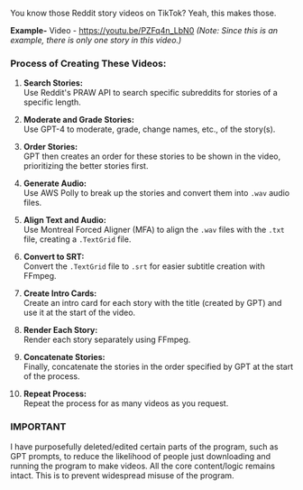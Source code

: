 
You know those Reddit story videos on TikTok? Yeah, this makes those.

**Example-**
Video - https://youtu.be/PZFq4n_LbN0
*(Note: Since this is an example, there is only one story in this video.)*

### Process of Creating These Videos:

1. **Search Stories:**  
   Use Reddit's PRAW API to search specific subreddits for stories of a specific length.
   
2. **Moderate and Grade Stories:**  
   Use GPT-4 to moderate, grade, change names, etc., of the story(s).
   
3. **Order Stories:**  
   GPT then creates an order for these stories to be shown in the video, prioritizing the better stories first.
   
4. **Generate Audio:**  
   Use AWS Polly to break up the stories and convert them into `.wav` audio files.
   
5. **Align Text and Audio:**  
   Use Montreal Forced Aligner (MFA) to align the `.wav` files with the `.txt` file, creating a `.TextGrid` file.
   
6. **Convert to SRT:**  
   Convert the `.TextGrid` file to `.srt` for easier subtitle creation with FFmpeg.
   
7. **Create Intro Cards:**  
   Create an intro card for each story with the title (created by GPT) and use it at the start of the video.
   
8. **Render Each Story:**  
   Render each story separately using FFmpeg.
   
9. **Concatenate Stories:**  
   Finally, concatenate the stories in the order specified by GPT at the start of the process.
   
10. **Repeat Process:**  
    Repeat the process for as many videos as you request.

### **IMPORTANT**

I have purposefully deleted/edited certain parts of the program, such as GPT prompts, to reduce the likelihood of people just downloading and running the program to make videos. All the core content/logic remains intact. This is to prevent widespread misuse of the program.

